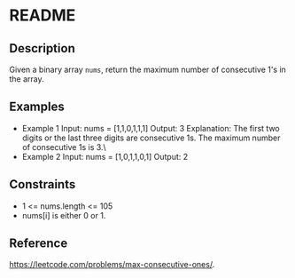 # README

## Description
Given a binary array `nums`, return the maximum number of consecutive 1's in the array.

## Examples
- Example 1
  Input: nums = [1,1,0,1,1,1]
  Output: 3
  Explanation: The first two digits or the last three digits are consecutive 1s. The maximum number of consecutive 1s is 3.\
- Example 2
  Input: nums = [1,0,1,1,0,1]
  Output: 2
 
## Constraints
- 1 <= nums.length <= 105
- nums[i] is either 0 or 1.

## Reference
https://leetcode.com/problems/max-consecutive-ones/.
 
